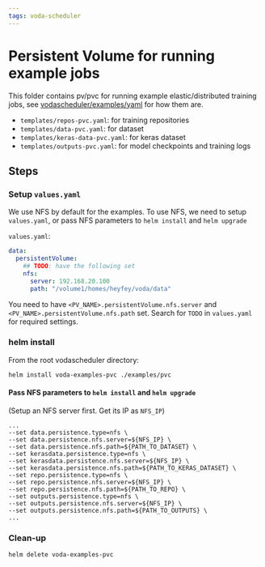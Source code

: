 ```yaml
---
tags: voda-scheduler
---
```


# Persistent Volume for running example jobs

This folder contains pv/pvc for running example elastic/distributed training jobs, see [vodascheduler/examples/yaml](https://github.com/heyfey/vodascheduler/tree/main/examples/yaml) for how them are.

- `templates/repos-pvc.yaml`: for training repositories
- `templates/data-pvc.yaml`: for dataset
- `templates/keras-data-pvc.yaml`: for keras dataset
- `templates/outputs-pvc.yaml`: for model checkpoints and training logs

## Steps

### Setup `values.yaml`

We use NFS by default for the examples. To use NFS, we need to setup `values.yaml`, or pass NFS parameters to `helm install` and `helm upgrade`

`values.yaml`:
```yaml
data:
  persistentVolume:
    ## TODO: have the following set     
    nfs:
      server: 192.168.20.100
      path: "/volume1/homes/heyfey/voda/data"
```

You need to have `<PV_NAME>.persistentVolume.nfs.server` and `<PV_NAME>.persistentVolume.nfs.path` set.
Search for `TODO` in `values.yaml` for required settings.

### helm install

From the root vodascheduler directory:

```
helm install voda-examples-pvc ./examples/pvc
```

#### Pass NFS parameters to `helm install` and `helm upgrade`

(Setup an NFS server first. Get its IP as `NFS_IP`)

```
...
--set data.persistence.type=nfs \
--set data.persistence.nfs.server=${NFS_IP} \
--set data.persistence.nfs.path=${PATH_TO_DATASET} \
--set kerasdata.persistence.type=nfs \
--set kerasdata.persistence.nfs.server=${NFS_IP} \
--set kerasdata.persistence.nfs.path=${PATH_TO_KERAS_DATASET} \
--set repo.persistence.type=nfs \
--set repo.persistence.nfs.server=${NFS_IP} \
--set repo.persistence.nfs.path=${PATH_TO_REPO} \
--set outputs.persistence.type=nfs \
--set outputs.persistence.nfs.server=${NFS_IP} \
--set outputs.persistence.nfs.path=${PATH_TO_OUTPUTS} \
...
```

### Clean-up

```
helm delete voda-examples-pvc
```


